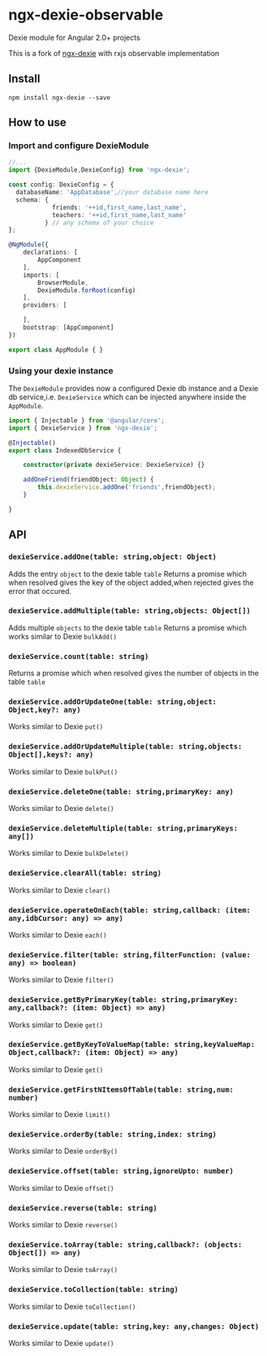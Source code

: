 # ngx-dexie-observable

Dexie module for Angular 2.0+ projects

This is a fork of [ngx-dexie](https://github.com/dart-wakar/ngx-dexie) with rxjs observable implementation


## Install

``` npm install ngx-dexie --save ```

## How to use

### Import and configure DexieModule

```ts
//...
import {DexieModule,DexieConfig} from 'ngx-dexie';

const config: DexieConfig = {
  databaseName: 'AppDatabase',//your database name here
  schema: {
            friends: '++id,first_name,last_name',
            teachers: '++id,first_name,last_name'
          } // any schema of your choice
};

@NgModule({
    declarations: [
        AppComponent
    ],
    imports: [
        BrowserModule,
        DexieModule.forRoot(config)
    ],
    providers: [

    ],
    bootstrap: [AppComponent]
})

export class AppModule { }
```

### Using your dexie instance

The ```DexieModule``` provides now a configured Dexie db instance and a Dexie db service,i.e. ```DexieService``` which can be injected anywhere inside the ```AppModule```.

```ts
import { Injectable } from '@angular/core';
import { DexieService } from 'ngx-dexie';

@Injectable()
export class IndexedDbService {

    constructor(private dexieService: DexieService) {}

    addOneFriend(friendObject: Object) {
        this.dexieService.addOne('friends',friendObject);
    }

}
```
## API

### `dexieService.addOne(table: string,object: Object)`
Adds the entry ```object``` to the dexie table ```table```
Returns a promise which when resolved gives the key of the object added,when rejected gives the error that occured.

### `dexieService.addMultiple(table: string,objects: Object[])`
Adds multiple ```objects``` to the dexie table ```table```
Returns a promise which works similar to Dexie ```bulkAdd()```

### `dexieService.count(table: string)`
Returns a promise which when resolved gives the number of objects in the table ```table```

### `dexieService.addOrUpdateOne(table: string,object: Object,key?: any)`
Works similar to Dexie ```put()```

### `dexieService.addOrUpdateMultiple(table: string,objects: Object[],keys?: any)`
Works similar to Dexie ```bulkPut()```

### `dexieService.deleteOne(table: string,primaryKey: any)`
Works similar to Dexie ```delete()```

### `dexieService.deleteMultiple(table: string,primaryKeys: any[])`
Works similar to Dexie ```bulkDelete()```

### `dexieService.clearAll(table: string)`
Works similar to Dexie ```clear()```

### `dexieService.operateOnEach(table: string,callback: (item: any,idbCursor: any) => any)`
Works similar to Dexie ```each()```

### `dexieService.filter(table: string,filterFunction: (value: any) => boolean)`
Works similar to Dexie ```filter()```

### `dexieService.getByPrimaryKey(table: string,primaryKey: any,callback?: (item: Object) => any)`
Works similar to Dexie ```get()```

### `dexieService.getByKeyToValueMap(table: string,keyValueMap: Object,callback?: (item: Object) => any)`
Works similar to Dexie ```get()```

### `dexieService.getFirstNItemsOfTable(table: string,num: number)`
Works similar to Dexie ```limit()```

### `dexieService.orderBy(table: string,index: string)`
Works similar to Dexie ```orderBy()```

### `dexieService.offset(table: string,ignoreUpto: number)`
Works similar to Dexie ```offset()```

### `dexieService.reverse(table: string)`
Works similar to Dexie ```reverse()```

### `dexieService.toArray(table: string,callback?: (objects: Object[]) => any)`
Works similar to Dexie ```toArray()```

### `dexieService.toCollection(table: string)`
Works similar to Dexie ```toCollection()```

### `dexieService.update(table: string,key: any,changes: Object)`
Works similar to Dexie ```update()```